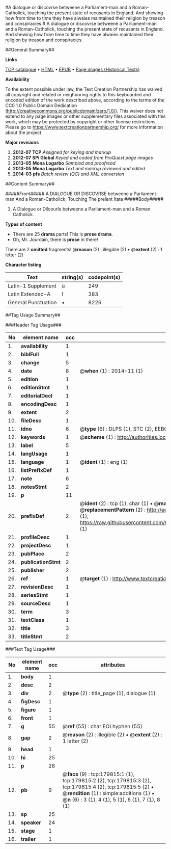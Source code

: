 #A dialogue or discovrse betweene a Parliament-man and a Roman-Catholick, touching the present state of recusants in England. And shewing how from time to time they have alwaies maintained their religion by treason and conspiracies.#
A dialogue or discovrse betweene a Parliament-man and a Roman-Catholick, touching the present state of recusants in England. And shewing how from time to time they have alwaies maintained their religion by treason and conspiracies.

##General Summary##

**Links**

[TCP catalogue](http://www.ota.ox.ac.uk/tcp/)  • 
[HTML](http://tei.it.ox.ac.uk/tcp/Texts-HTML/free/B02/B02682.html)  • 
[EPUB](http://tei.it.ox.ac.uk/tcp/Texts-EPUB/free/B02/B02682.epub) • 
[Page images (Historical Texts)](https://historicaltexts.jisc.ac.uk/eebo-53299045e)

**Availability**

To the extent possible under law, the Text Creation Partnership has waived all copyright and related or neighboring rights to this keyboarded and encoded edition of the work described above, according to the terms of the CC0 1.0 Public Domain Dedication (http://creativecommons.org/publicdomain/zero/1.0/). This waiver does not extend to any page images or other supplementary files associated with this work, which may be protected by copyright or other license restrictions. Please go to https://www.textcreationpartnership.org/ for more information about the project.

**Major revisions**

1. __2012-07__ __TCP__ *Assigned for keying and markup*
1. __2012-07__ __SPi Global__ *Keyed and coded from ProQuest page images*
1. __2013-05__ __Mona Logarbo__ *Sampled and proofread*
1. __2013-05__ __Mona Logarbo__ *Text and markup reviewed and edited*
1. __2014-03__ __pfs__ *Batch review (QC) and XML conversion*

##Content Summary##

#####Front#####
A DIALOGUE OR DISCOVRSE betweene a Parliament-man And a Roman-Catholick, Touching The preſent ſtate 
#####Body#####

1. A Dialogue or Diſcourſe betweene a Parliament-man and a Roman Catholick.

**Types of content**

  * There are 25 **drama** parts! This is **prose drama**.
  * Oh, Mr. Jourdain, there is **prose** in there!

There are 2 **omitted** fragments! 
 @__reason__ (2) : illegible (2)  •  @__extent__ (2) : 1 letter (2)

**Character listing**


|Text|string(s)|codepoint(s)|
|---|---|---|
|Latin-1 Supplement|ù|249|
|Latin Extended-A|ſ|383|
|General Punctuation|•|8226|

##Tag Usage Summary##

###Header Tag Usage###

|No|element name|occ|attributes|
|---|---|---|---|
|1.|__availability__|1||
|2.|__biblFull__|1||
|3.|__change__|5||
|4.|__date__|8| @__when__ (1) : 2014-11 (1)|
|5.|__edition__|1||
|6.|__editionStmt__|1||
|7.|__editorialDecl__|1||
|8.|__encodingDesc__|1||
|9.|__extent__|2||
|10.|__fileDesc__|1||
|11.|__idno__|6| @__type__ (6) : DLPS (1), STC (2), EEBO-CITATION (1), OCLC (1), VID (1)|
|12.|__keywords__|1| @__scheme__ (1) : http://authorities.loc.gov/ (1)|
|13.|__label__|5||
|14.|__langUsage__|1||
|15.|__language__|1| @__ident__ (1) : eng (1)|
|16.|__listPrefixDef__|1||
|17.|__note__|6||
|18.|__notesStmt__|2||
|19.|__p__|11||
|20.|__prefixDef__|2| @__ident__ (2) : tcp (1), char (1)  •  @__matchPattern__ (2) : ([0-9\-]+):([0-9IVX]+) (1), (.+) (1)  •  @__replacementPattern__ (2) : http://eebo.chadwyck.com/downloadtiff?vid=$1&page=$2 (1), https://raw.githubusercontent.com/textcreationpartnership/Texts/master/tcpchars.xml#$1 (1)|
|21.|__profileDesc__|1||
|22.|__projectDesc__|1||
|23.|__pubPlace__|2||
|24.|__publicationStmt__|2||
|25.|__publisher__|2||
|26.|__ref__|1| @__target__ (1) : http://www.textcreationpartnership.org/docs/. (1)|
|27.|__revisionDesc__|1||
|28.|__seriesStmt__|1||
|29.|__sourceDesc__|1||
|30.|__term__|3||
|31.|__textClass__|1||
|32.|__title__|3||
|33.|__titleStmt__|2||


###Text Tag Usage###

|No|element name|occ|attributes|
|---|---|---|---|
|1.|__body__|1||
|2.|__desc__|2||
|3.|__div__|2| @__type__ (2) : title_page (1), dialogue (1)|
|4.|__figDesc__|1||
|5.|__figure__|1||
|6.|__front__|1||
|7.|__g__|55| @__ref__ (55) : char:EOLhyphen (55)|
|8.|__gap__|2| @__reason__ (2) : illegible (2)  •  @__extent__ (2) : 1 letter (2)|
|9.|__head__|1||
|10.|__hi__|25||
|11.|__p__|28||
|12.|__pb__|9| @__facs__ (9) : tcp:179815:1 (1), tcp:179815:2 (2), tcp:179815:3 (2), tcp:179815:4 (2), tcp:179815:5 (2)  •  @__rendition__ (1) : simple:additions (1)  •  @__n__ (6) : 3 (1), 4 (1), 5 (1), 6 (1), 7 (1), 8 (1)|
|13.|__sp__|25||
|14.|__speaker__|24||
|15.|__stage__|1||
|16.|__trailer__|1||
